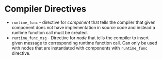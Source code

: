 # Compiler Directives

- `runtime_func` - directive for _component_ that tells the compiler that given component does not have implementation in source code and instead a runtime function call must be created.
- `runtime_func_msg` - Directive for _node_ that tells the compiler to insert given message to corresponding runtime function call. Can only be used with nodes that are instantiated with components with `runtime_func` directive.
